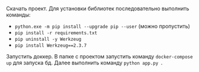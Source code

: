 Скачать проект. Для установки библиотек последовательно выполнить команды:
- `python.exe -m pip install --upgrade pip --user` (можно пропустить)
- `pip install -r requirements.txt`
- `pip uninstall -y Werkzeug`
- `pip install Werkzeug==2.3.7`

Запустить доккер. В папке с проектом запустить команду `docker-compose up` для запуска бд. Далее выполнить команду `python app.py `.